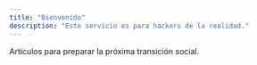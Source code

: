```yaml
---
title: "Bienvenido"
description: "Este servicio es para hackers de la realidad."
---
```

Artículos para preparar la próxima transición social.